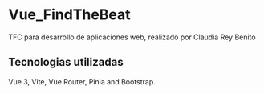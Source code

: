 # Vue_FindTheBeat
TFC para desarrollo de aplicaciones web, realizado por Claudia Rey Benito

## Tecnologias utilizadas
Vue 3, Vite, Vue Router, Pinia and Bootstrap.